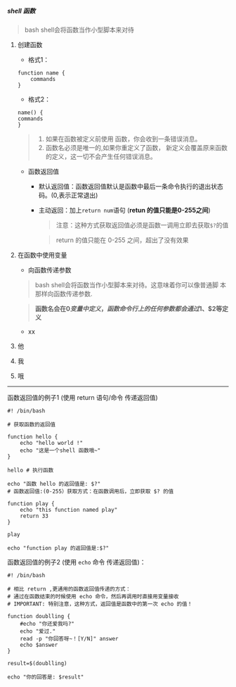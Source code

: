 ##### shell 函数
> bash shell会将函数当作小型脚本来对待


1. 创建函数

	* 格式1：
	
	```
	function name { 
		commands
	}
	```
	* 格式2：

	```
	name() { 
	commands 
	}
	```
	> 1. 如果在函数被定义前使用 函数，你会收到一条错误消息。
	> 2. 函数名必须是唯一的,如果你重定义了函数， 新定义会覆盖原来函数的定义，这一切不会产生任何错误消息。       

	* 函数返回值

		* 默认返回值：函数返回值默认是函数中最后一条命令执行的退出状态码。(0,表示正常退出)
		* 主动返回：加上`return num`语句 (**retun 的值只能是0-255之间**)
			
			> 注意：这种方式获取返回值必须是函数一调用立即去获取`$?`的值
			
			> return 的值只能在 0-255 之间，超出了没有效果
2. 在函数中使用变量
	* 向函数传递参数
	
	> bash shell会将函数当作小型脚本来对待。这意味着你可以像普通脚 本那样向函数传递参数.
	
	> **函数名会在$0 变量中定义，函数命令行上的任何参数都会通过$1、$2等定义**
	
	
	* xx

3. 他
4. 我
5. 哦


---------------------------------------------

函数返回值的例子1 (使用 return 语句/命令 传递返回值)

```
#! /bin/bash

# 获取函数的返回值

function hello {
    echo "hello world !"
    echo "这是一个shell 函数哦~"
}

hello # 执行函数

echo "函数 hello 的返回值是: $?" 
# 函数返回值:(0-255）获取方式：在函数调用后，立即获取 $? 的值

function play {
    echo "this function named play"
    return 33
}

play

echo "function play 的返回值是:$?"

```
函数返回值的例子2 (使用 `echo` 命令 传递返回值)：

```
#! /bin/bash

# 相比 return ,更通用的函数返回值传递的方式：
# 通过在函数结束的时候使用 echo 命令，然后再调用时直接用变量接收
# IMPORTANT: 特别注意，这种方式，返回值是函数中的第一次 echo 的值！

function doublling {
    #echo "你还爱我吗?"
    echo "爱过."
    read -p "你回答呀~！[Y/N]" answer
    echo $answer
}

result=$(doublling)

echo "你的回答是: $result"

```